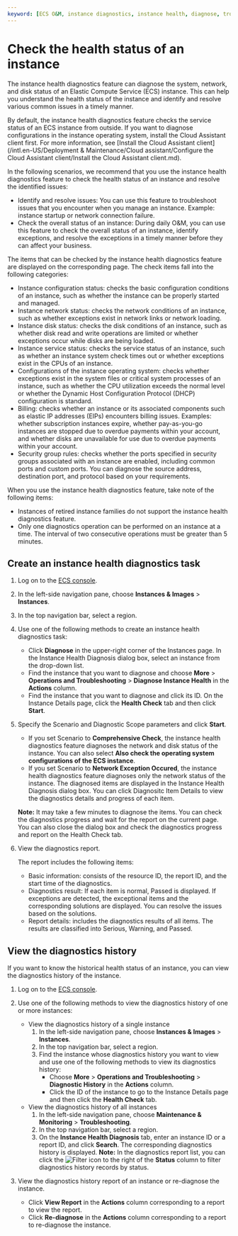 ```yaml
---
keyword: [ECS O&M, instance diagnostics, instance health, diagnose, troubleshoot]
---
```


# Check the health status of an instance

The instance health diagnostics feature can diagnose the system, network, and disk status of an Elastic Compute Service \(ECS\) instance. This can help you understand the health status of the instance and identify and resolve various common issues in a timely manner.

By default, the instance health diagnostics feature checks the service status of an ECS instance from outside. If you want to diagnose configurations in the instance operating system, install the Cloud Assistant client first. For more information, see [Install the Cloud Assistant client](/intl.en-US/Deployment & Maintenance/Cloud assistant/Configure the Cloud Assistant client/Install the Cloud Assistant client.md).

In the following scenarios, we recommend that you use the instance health diagnostics feature to check the health status of an instance and resolve the identified issues:

-   Identify and resolve issues: You can use this feature to troubleshoot issues that you encounter when you manage an instance. Example: instance startup or network connection failure.
-   Check the overall status of an instance: During daily O&M, you can use this feature to check the overall status of an instance, identify exceptions, and resolve the exceptions in a timely manner before they can affect your business.

The items that can be checked by the instance health diagnostics feature are displayed on the corresponding page. The check items fall into the following categories:

-   Instance configuration status: checks the basic configuration conditions of an instance, such as whether the instance can be properly started and managed.
-   Instance network status: checks the network conditions of an instance, such as whether exceptions exist in network links or network loading.
-   Instance disk status: checks the disk conditions of an instance, such as whether disk read and write operations are limited or whether exceptions occur while disks are being loaded.
-   Instance service status: checks the service status of an instance, such as whether an instance system check times out or whether exceptions exist in the CPUs of an instance.
-   Configurations of the instance operating system: checks whether exceptions exist in the system files or critical system processes of an instance, such as whether the CPU utilization exceeds the normal level or whether the Dynamic Host Configuration Protocol \(DHCP\) configuration is standard.
-   Billing: checks whether an instance or its associated components such as elastic IP addresses \(EIPs\) encounters billing issues. Examples: whether subscription instances expire, whether pay-as-you-go instances are stopped due to overdue payments within your account, and whether disks are unavailable for use due to overdue payments within your account.
-   Security group rules: checks whether the ports specified in security groups associated with an instance are enabled, including common ports and custom ports. You can diagnose the source address, destination port, and protocol based on your requirements.

When you use the instance health diagnostics feature, take note of the following items:

-   Instances of retired instance families do not support the instance health diagnostics feature.
-   Only one diagnostics operation can be performed on an instance at a time. The interval of two consecutive operations must be greater than 5 minutes.

## Create an instance health diagnostics task

1.  Log on to the [ECS console](https://ecs.console.aliyun.com).

2.  In the left-side navigation pane, choose **Instances & Images** \> **Instances**.

3.  In the top navigation bar, select a region.

4.  Use one of the following methods to create an instance health diagnostics task:

    -   Click **Diagnose** in the upper-right corner of the Instances page. In the Instance Health Diagnosis dialog box, select an instance from the drop-down list.
    -   Find the instance that you want to diagnose and choose **More** \> **Operations and Troubleshooting** \> **Diagnose Instance Health** in the **Actions** column.
    -   Find the instance that you want to diagnose and click its ID. On the Instance Details page, click the **Health Check** tab and then click **Start**.
5.  Specify the Scenario and Diagnostic Scope parameters and click **Start**.

    -   If you set Scenario to **Comprehensive Check**, the instance health diagnostics feature diagnoses the network and disk status of the instance. You can also select **Also check the operating system configurations of the ECS instance**.
    -   If you set Scenario to **Network Exception Occured**, the instance health diagnostics feature diagnoses only the network status of the instance.
    The diagnosed items are displayed in the Instance Health Diagnosis dialog box. You can click Diagnositc Item Details to view the diagnostics details and progress of each item.

    **Note:** It may take a few minutes to diagnose the items. You can check the diagnostics progress and wait for the report on the current page. You can also close the dialog box and check the diagnostics progress and report on the Health Check tab.

6.  View the diagnostics report.

    The report includes the following items:

    -   Basic information: consists of the resource ID, the report ID, and the start time of the diagnostics.
    -   Diagnostics result: If each item is normal, Passed is displayed. If exceptions are detected, the exceptional items and the corresponding solutions are displayed. You can resolve the issues based on the solutions.
    -   Report details: includes the diagnostics results of all items. The results are classified into Serious, Warning, and Passed.

## View the diagnostics history

If you want to know the historical health status of an instance, you can view the diagnostics history of the instance.

1.  Log on to the [ECS console](https://ecs.console.aliyun.com).

2.  Use one of the following methods to view the diagnostics history of one or more instances:

    -   View the diagnostics history of a single instance
        1.  In the left-side navigation pane, choose **Instances & Images** \> **Instances**.
        2.  In the top navigation bar, select a region.
        3.  Find the instance whose diagnostics history you want to view and use one of the following methods to view its diagnostics history:
            -   Choose **More** \> **Operations and Troubleshooting** \> **Diagnostic History** in the **Actions** column.
            -   Click the ID of the instance to go to the Instance Details page and then click the **Health Check** tab.
    -   View the diagnostics history of all instances
        1.  In the left-side navigation pane, choose **Maintenance & Monitoring** \> **Troubleshooting**.
        2.  In the top navigation bar, select a region.
        3.  On the **Instance Health Diagnosis** tab, enter an instance ID or a report ID, and click **Search**. The corresponding diagnostics history is displayed.
    **Note:** In the diagnostics report list, you can click the ![Filter](https://static-aliyun-doc.oss-accelerate.aliyuncs.com/assets/img/en-US/7222684261/p142301.png) icon to the right of the **Status** column to filter diagnostics history records by status.

3.  View the diagnostics history report of an instance or re-diagnose the instance.

    -   Click **View Report** in the **Actions** column corresponding to a report to view the report.
    -   Click **Re-diagnose** in the **Actions** column corresponding to a report to re-diagnose the instance.

